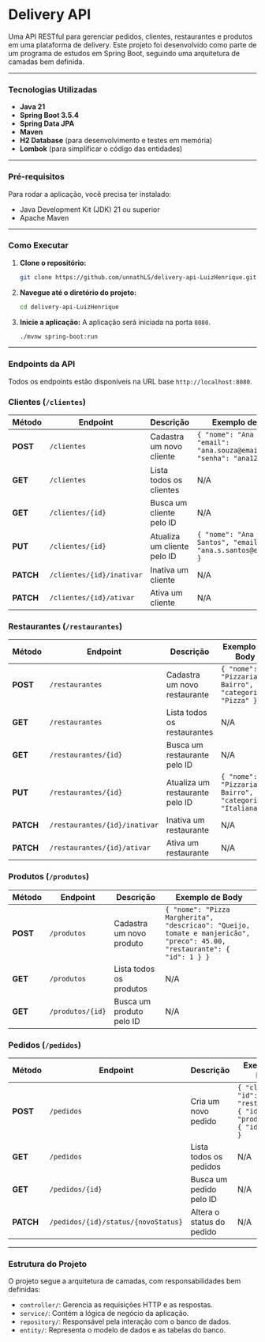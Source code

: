 # Delivery API

Uma API RESTful para gerenciar pedidos, clientes, restaurantes e produtos em uma plataforma de delivery. Este projeto foi desenvolvido como parte de um programa de estudos em Spring Boot, seguindo uma arquitetura de camadas bem definida.

---

### **Tecnologias Utilizadas**

- **Java 21**
- **Spring Boot 3.5.4**
- **Spring Data JPA**
- **Maven**
- **H2 Database** (para desenvolvimento e testes em memória)
- **Lombok** (para simplificar o código das entidades)

---

### **Pré-requisitos**

Para rodar a aplicação, você precisa ter instalado:

- Java Development Kit (JDK) 21 ou superior
- Apache Maven

---

### **Como Executar**

1. **Clone o repositório:**
    
    ```bash
    git clone https://github.com/unnathLS/delivery-api-LuizHenrique.git
    
    ```
    
2. **Navegue até o diretório do projeto:**
    
    ```bash
    cd delivery-api-LuizHenrique
    
    ```
    
3. **Inicie a aplicação:**
A aplicação será iniciada na porta `8080`.
    
    ```bash
    ./mvnw spring-boot:run
    
    ```
    

---

### **Endpoints da API**

Todos os endpoints estão disponíveis na URL base `http://localhost:8080`.

### **Clientes (`/clientes`)**

| Método | Endpoint | Descrição | Exemplo de Body |
| --- | --- | --- | --- |
| **POST** | `/clientes` | Cadastra um novo cliente | `{ "nome": "Ana Souza", "email": "ana.souza@email.com", "senha": "ana123" }` |
| **GET** | `/clientes` | Lista todos os clientes | N/A |
| **GET** | `/clientes/{id}` | Busca um cliente pelo ID | N/A |
| **PUT** | `/clientes/{id}` | Atualiza um cliente pelo ID | `{ "nome": "Ana Souza Santos", "email": "ana.s.santos@email.com" }` |
| **PATCH** | `/clientes/{id}/inativar` | Inativa um cliente | N/A |
| **PATCH** | `/clientes/{id}/ativar` | Ativa um cliente | N/A |

### **Restaurantes (`/restaurantes`)**

| Método | Endpoint | Descrição | Exemplo de Body |
| --- | --- | --- | --- |
| **POST** | `/restaurantes` | Cadastra um novo restaurante | `{ "nome": "Pizzaria do Bairro", "categoria": "Pizza" }` |
| **GET** | `/restaurantes` | Lista todos os restaurantes | N/A |
| **GET** | `/restaurantes/{id}` | Busca um restaurante pelo ID | N/A |
| **PUT** | `/restaurantes/{id}` | Atualiza um restaurante pelo ID | `{ "nome": "Pizzaria do Bairro", "categoria": "Italiana" }` |
| **PATCH** | `/restaurantes/{id}/inativar` | Inativa um restaurante | N/A |
| **PATCH** | `/restaurantes/{id}/ativar` | Ativa um restaurante | N/A |

### **Produtos (`/produtos`)**

| Método | Endpoint | Descrição | Exemplo de Body |
| --- | --- | --- | --- |
| **POST** | `/produtos` | Cadastra um novo produto | `{ "nome": "Pizza Margherita", "descricao": "Queijo, tomate e manjericão", "preco": 45.00, "restaurante": { "id": 1 } }` |
| **GET** | `/produtos` | Lista todos os produtos | N/A |
| **GET** | `/produtos/{id}` | Busca um produto pelo ID | N/A |

### **Pedidos (`/pedidos`)**

| Método | Endpoint | Descrição | Exemplo de Body |
| --- | --- | --- | --- |
| **POST** | `/pedidos` | Cria um novo pedido | `{ "cliente": { "id": 1 }, "restaurante": { "id": 1 }, "produtos": [ { "id": 1 } ] }` |
| **GET** | `/pedidos` | Lista todos os pedidos | N/A |
| **GET** | `/pedidos/{id}` | Busca um pedido pelo ID | N/A |
| **PATCH** | `/pedidos/{id}/status/{novoStatus}` | Altera o status do pedido | N/A |

---

### **Estrutura do Projeto**

O projeto segue a arquitetura de camadas, com responsabilidades bem definidas:

- `controller/`: Gerencia as requisições HTTP e as respostas.
- `service/`: Contém a lógica de negócio da aplicação.
- `repository/`: Responsável pela interação com o banco de dados.
- `entity/`: Representa o modelo de dados e as tabelas do banco.
